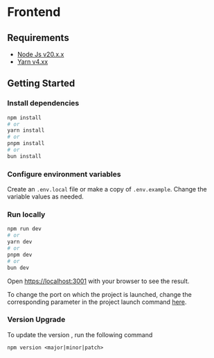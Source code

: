 # Frontend

## Requirements

* [Node Js v20.x.x](https://nodejs.org/en/download)
* [Yarn v4.xx](https://yarnpkg.com/getting-started/install)

## Getting Started

### Install dependencies

```bash
npm install
# or
yarn install
# or
pnpm install
# or
bun install
```

### Configure environment variables

Create an `.env.local` file or make a copy of `.env.example`. Change the variable values as needed.

### Run locally

```bash
npm run dev
# or
yarn dev
# or
pnpm dev
# or
bun dev
```

Open [https://localhost:3001](https://localhost:3001) with your browser to see the result.

To change the port on which the project is launched, change the corresponding parameter in the project launch command [here](/frontend/package.json#L6).

### Version Upgrade
To update the version , run the following command 

```
npm version <major|minor|patch>
```


